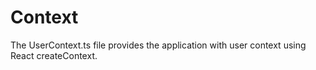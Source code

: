 # Context

The UserContext.ts file provides the application with user context using React createContext. 